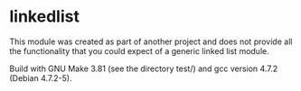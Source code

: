 linkedlist
==========
This module was created as part of another project and does not
provide all the functionality that you could expect of a generic
linked list module.

Build with GNU Make 3.81 (see the directory test/) and gcc version
4.7.2 (Debian 4.7.2-5).